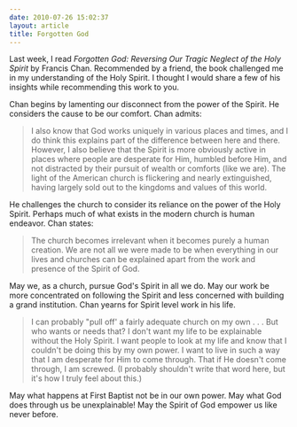 ```yaml
---
date: 2010-07-26 15:02:37
layout: article
title: Forgotten God
---
```


Last week, I read *Forgotten God: Reversing Our Tragic Neglect of the Holy Spirit* by Francis Chan.  Recommended by a friend, the book challenged me in my understanding of the Holy Spirit.  I thought I would share a few of his insights while recommending this work to you.

Chan begins by lamenting our disconnect from the power of the Spirit.  He considers the cause to be our comfort.  Chan admits:

>I also know that God works uniquely in various places and times, and I do think this explains part of the difference between here and there. However, I also believe that the Spirit is more obviously active in places where people are desperate for Him, humbled before Him, and not distracted by their pursuit of wealth or comforts (like we are). The light of the American church is flickering and nearly extinguished, having largely sold out to the kingdoms and values of this world.

He challenges the church to consider its reliance on the power of the Holy Spirit.  Perhaps much of what exists in the modern church is human endeavor.  Chan states:

>The church becomes irrelevant when it becomes purely a human creation. We are not all we were made to be when everything in our lives and churches can be explained apart from the work and presence of the Spirit of God.

May we, as a church, pursue God's Spirit in all we do.  May our work be more concentrated on following the Spirit and less concerned with building a grand institution.  Chan yearns for Spirit level work in his life.

>I can probably "pull off' a fairly adequate church on my own . . . But who wants or needs that? I don't want my life to be explainable without the Holy Spirit. I want people to look at my life and know that I couldn't be doing this by my own power. I want to live in such a way that I am desperate for Him to come through. That if He doesn't come through, I am screwed. (I probably shouldn't write that word here, but it's how I truly feel about this.)

May what happens at First Baptist not be in our own power.  May what God does through us be unexplainable!  May the Spirit of God empower us like never before.
